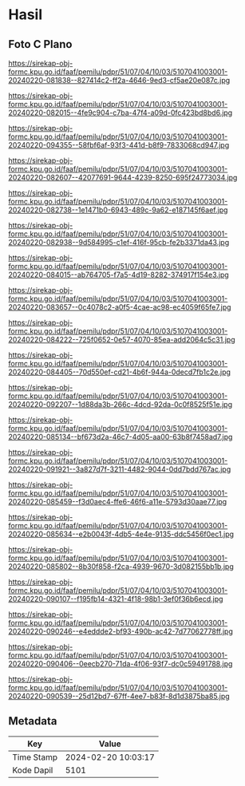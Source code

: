 # Hasil

## Foto C Plano

https://sirekap-obj-formc.kpu.go.id/faaf/pemilu/pdpr/51/07/04/10/03/5107041003001-20240220-081838--827414c2-ff2a-4646-9ed3-cf5ae20e087c.jpg

https://sirekap-obj-formc.kpu.go.id/faaf/pemilu/pdpr/51/07/04/10/03/5107041003001-20240220-082015--4fe9c904-c7ba-47f4-a09d-0fc423bd8bd6.jpg

https://sirekap-obj-formc.kpu.go.id/faaf/pemilu/pdpr/51/07/04/10/03/5107041003001-20240220-094355--58fbf6af-93f3-441d-b8f9-7833068cd947.jpg

https://sirekap-obj-formc.kpu.go.id/faaf/pemilu/pdpr/51/07/04/10/03/5107041003001-20240220-082607--42077691-9644-4239-8250-695f24773034.jpg

https://sirekap-obj-formc.kpu.go.id/faaf/pemilu/pdpr/51/07/04/10/03/5107041003001-20240220-082738--1e1471b0-6943-489c-9a62-e187145f6aef.jpg

https://sirekap-obj-formc.kpu.go.id/faaf/pemilu/pdpr/51/07/04/10/03/5107041003001-20240220-082938--9d584995-c1ef-416f-95cb-fe2b3371da43.jpg

https://sirekap-obj-formc.kpu.go.id/faaf/pemilu/pdpr/51/07/04/10/03/5107041003001-20240220-084015--ab764705-f7a5-4d19-8282-374917f154e3.jpg

https://sirekap-obj-formc.kpu.go.id/faaf/pemilu/pdpr/51/07/04/10/03/5107041003001-20240220-083657--0c4078c2-a0f5-4cae-ac98-ec4059f65fe7.jpg

https://sirekap-obj-formc.kpu.go.id/faaf/pemilu/pdpr/51/07/04/10/03/5107041003001-20240220-084222--725f0652-0e57-4070-85ea-add2064c5c31.jpg

https://sirekap-obj-formc.kpu.go.id/faaf/pemilu/pdpr/51/07/04/10/03/5107041003001-20240220-084405--70d550ef-cd21-4b6f-944a-0decd7fb1c2e.jpg

https://sirekap-obj-formc.kpu.go.id/faaf/pemilu/pdpr/51/07/04/10/03/5107041003001-20240220-092207--1d88da3b-266c-4dcd-92da-0c0f8525f51e.jpg

https://sirekap-obj-formc.kpu.go.id/faaf/pemilu/pdpr/51/07/04/10/03/5107041003001-20240220-085134--bf673d2a-46c7-4d05-aa00-63b8f7458ad7.jpg

https://sirekap-obj-formc.kpu.go.id/faaf/pemilu/pdpr/51/07/04/10/03/5107041003001-20240220-091921--3a827d7f-3211-4482-9044-0dd7bdd767ac.jpg

https://sirekap-obj-formc.kpu.go.id/faaf/pemilu/pdpr/51/07/04/10/03/5107041003001-20240220-085459--f3d0aec4-ffe6-46f6-a11e-5793d30aae77.jpg

https://sirekap-obj-formc.kpu.go.id/faaf/pemilu/pdpr/51/07/04/10/03/5107041003001-20240220-085634--e2b0043f-4db5-4e4e-9135-ddc5456f0ec1.jpg

https://sirekap-obj-formc.kpu.go.id/faaf/pemilu/pdpr/51/07/04/10/03/5107041003001-20240220-085802--8b30f858-f2ca-4939-9670-3d082155bb1b.jpg

https://sirekap-obj-formc.kpu.go.id/faaf/pemilu/pdpr/51/07/04/10/03/5107041003001-20240220-090107--f195fb14-4321-4f18-98b1-3ef0f36b6ecd.jpg

https://sirekap-obj-formc.kpu.go.id/faaf/pemilu/pdpr/51/07/04/10/03/5107041003001-20240220-090246--e4eddde2-bf93-490b-ac42-7d77062778ff.jpg

https://sirekap-obj-formc.kpu.go.id/faaf/pemilu/pdpr/51/07/04/10/03/5107041003001-20240220-090406--0eecb270-71da-4f06-93f7-dc0c59491788.jpg

https://sirekap-obj-formc.kpu.go.id/faaf/pemilu/pdpr/51/07/04/10/03/5107041003001-20240220-090539--25d12bd7-67ff-4ee7-b83f-8d1d3875ba85.jpg


## Metadata

| Key        | Value               |
| ---------- | ------------------- |
| Time Stamp | 2024-02-20 10:03:17 |
| Kode Dapil | 5101                |



